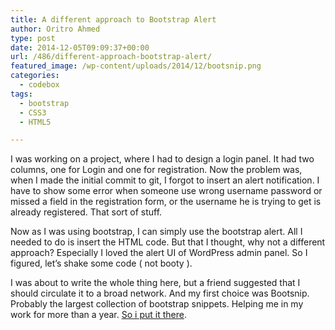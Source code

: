 ```yaml
---
title: A different approach to Bootstrap Alert
author: Oritro Ahmed
type: post
date: 2014-12-05T09:09:37+00:00
url: /486/different-approach-bootstrap-alert/
featured_image: /wp-content/uploads/2014/12/bootsnip.png
categories:
  - codebox
tags:
  - bootstrap
  - CSS3
  - HTML5

---
```

I was working on a project, where I had to design a login panel. It had two columns, one for Login and one for registration. Now the problem was, when I made the initial commit to git, I forgot to insert an alert notification. I have to show some error when someone use wrong username password or missed a field in the registration form, or the username he is trying to get is already registered. That sort of stuff.

Now as I was using bootstrap, I can simply use the bootstrap alert. All I needed to do is insert the HTML code. But that I thought, why not a different approach? Especially I loved the alert UI of WordPress admin panel. So I figured, let&#8217;s shake some code ( not booty ).

I was about to write the whole thing here, but a friend suggested that I should circulate it to a broad network. And my first choice was Bootsnip. Probably the largest collection of bootstrap snippets. Helping me in my work for more than a year. <a href="http://bootsnipp.com/snippets/d0VDj" target="_blank">So i put it there</a>.

&nbsp;
